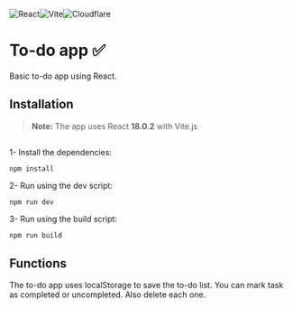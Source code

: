 ![React](https://img.shields.io/badge/react-%2320232a.svg?style=for-the-badge&logo=react&logoColor=%2361DAFB)![Vite](https://img.shields.io/badge/vite-%23646CFF.svg?style=for-the-badge&logo=vite&logoColor=white)![Cloudflare](https://img.shields.io/badge/Cloudflare-F38020?style=for-the-badge&logo=Cloudflare&logoColor=white)
# To-do app :white_check_mark:
Basic to-do app using React.
## Installation
> **Note:** The app uses React **18.0.2** with Vite.js 
##
1- Install the dependencies:
```
npm install
```
2- Run using the dev script:
```
npm run dev
```
3- Run using the build script:
```
npm run build
```
## Functions
The to-do app uses localStorage to save the to-do list. You can mark task as completed or uncompleted. Also delete each one.
